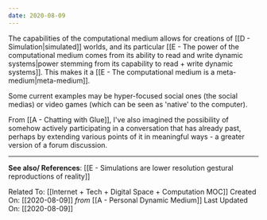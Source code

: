 ```yaml
---
date: 2020-08-09
---
```


The capabilities of the computational medium allows for creations of [[D - Simulation|simulated]] worlds, and its particular [[E - The power of the computational medium comes from its ability to read and write dynamic systems|power stemming from its capability to read + write dynamic systems]]. This makes it a [[E - The computational medium is a meta-medium|meta-medium]]. 

Some current examples may be hyper-focused social ones (the social medias) or video games (which can be seen as 'native' to the computer).

From [[A - Chatting with Glue]], I've also imagined the possibility of somehow actively participating in a conversation that has already past, perhaps by extending various points of it in meaningful ways - a greater version of a forum discussion. 

---
**See also/ References**:
[[E - Simulations are lower resolution gestural reproductions of reality]]

Related To: [[Internet + Tech + Digital Space + Computation MOC]] 
Created On: [[2020-08-09]] *from* [[A - Personal Dynamic Medium]]
Last Updated On: [[2020-08-09]]